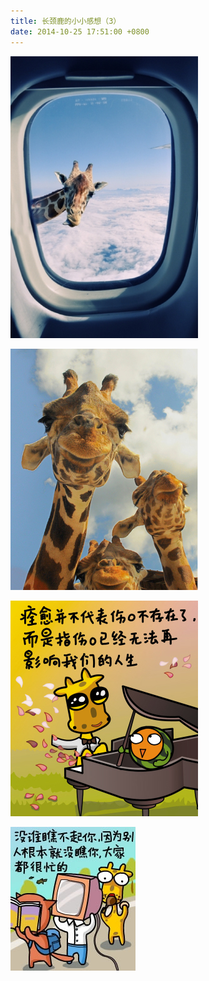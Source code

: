 ```yaml
---
title: 长颈鹿的小小感想（3）
date: 2014-10-25 17:51:00 +0800
---
```


<p class="text-center">
    <img src="/images/dada/2014/changjinglu_air.jpg" width="300px"/>
</p>
<p class="text-center">
    <img src="/images/dada/2014/changjinglu_look.png" width="300px"/>
</p>
<p class="text-center">
    <img src="/images/dada/2014/changjinglu_shangkou.jpg" />
</p>
<p class="text-center">
    <img src="/images/dada/2014/changjinglu_see.jpg" />
</p>
